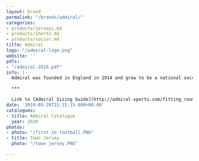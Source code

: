 ```yaml
---
layout: brand
permalink: "/brands/admiral/"
categories:
- products/jerseys.md
- products/shorts.md
- products/soccer.md
title: Admiral
logo: "/admiral-logo.png"
website: ''
pdfs:
- "/admiral-2016.pdf"
info: |-
  Admiral was founded in England in 1914 and grew to be a national soccer (football ;) and cricket brand.

  ***

  Link to [Admiral Sizing Guide](http://admiral-sports.com/fitting_room/)
date: '2019-03-29T22:15:15.000+00:00'
catalogues:
- title: Admiral Catalogue
  year: 2020
photos:
- photo: "/first in football.PNG"
- title: Town Jersey
  photo: "/town jersey.PNG"

---
```

